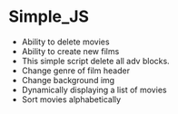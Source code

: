 # Simple_JS

- Ability to delete movies
- Ability to create new films
- This simple script delete all adv blocks.
- Change genre of film header
- Change background img
- Dynamically displaying a list of movies
- Sort movies alphabetically
